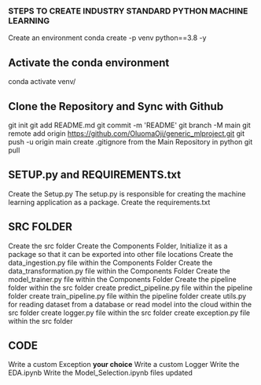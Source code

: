### STEPS TO CREATE INDUSTRY STANDARD PYTHON MACHINE LEARNING
Create an environment
conda create -p venv python==3.8 -y

## Activate the conda environment
conda activate venv/

## Clone the Repository and Sync with Github
git init
git add README.md
git commit -m 'README'
git branch -M main
git remote add origin https://github.com/OluomaOji/generic_mlproject.git
git push -u origin main
create .gitignore from the Main Repository in python
git pull

## SETUP.py and REQUIREMENTS.txt
Create the Setup.py
The setup.py is responsible for creating the machine learning application as a package.
Create the requirements.txt

## SRC FOLDER
Create the src folder
Create the Components Folder, Initialize it as a package so that it can be exported into other file locations
Create the data_ingestion.py file within the Components Folder
Create the data_transformation.py file within the Components Folder
Create the model_trainer.py file within the Components Folder
Create the pipeline folder within the src folder
create predict_pipeline.py file within the pipeline folder
create train_pipeline.py file within the pipeline folder
create utils.py for reading dataset from a database or read model into the cloud within the src folder
create logger.py file within the src folder
create exception.py file within the src folder

## CODE
Write a custom Exception **your choice**
Write a custom Logger
Write the EDA.ipynb
Write the Model_Selection.ipynb
files updated
